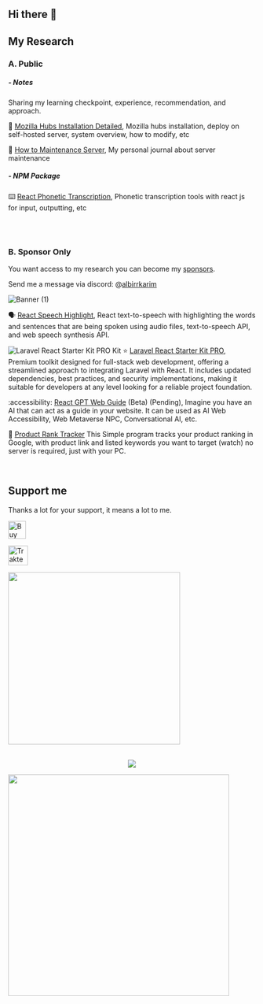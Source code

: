 ## Hi there 👋

<!-- I'm currently building my own company -->

## My Research

### A. Public

##### - Notes

Sharing my learning checkpoint, experience, recommendation, and approach.

:book: [Mozilla Hubs Installation Detailed](https://github.com/albirrkarim/mozilla-hubs-installation-detailed), Mozilla hubs installation, deploy on self-hosted server, system overview, how to modify, etc

:minidisc: [How to Maintenance Server](https://github.com/albirrkarim/how-to-maintenance-server), My personal journal about server maintenance

<!-- 
:bookmark_tabs: [Simple Laravel Tutorial](https://github.com/albirrkarim/simple-laravel-tutorial), About installing on local and laravel + nginx on server
-->

##### - NPM Package

<!-- 
:rainbow: [Dynamic Background Gradient](https://github.com/albirrkarim/dynamic-background-gradient), Dynamic background gradient based on image with javascript
-->

:keyboard: [React Phonetic Transcription](https://github.com/albirrkarim/react-phonetic-transcription), Phonetic transcription tools with react js for input, outputting, etc

<br/>

<!-- 
### B. My Recommendation

:book: [My Device Recommendation For Software Engineer](https://github.com/albirrkarim/best-devices-for-software-engineer), Best laptop, tablet, smartphone, and devices for software engineer (Web developer, AI, Web XR)


<br/>

### C. Future Project

Some interesting project that i want to do.

:accessibility: [React GPT Web Guide](https://github.com/albirrkarim/react-gpt-web-guide-docs) (Beta) (Pending), Imagine you have an AI that can act as a guide in your website. Can be used as AI Web Accessibility, Web Metaverse NPC, Conversational AI, etc.

-->

<br/>

### B. Sponsor Only

You want access to my research you can become my [sponsors](https://github.com/sponsors/albirrkarim). 

Send me a message via discord: @[albirrkarim](https://discord.com/channels/@me/884043164908929034)

![Banner (1)](https://github.com/albirrkarim/albirrkarim/assets/29292018/465b4c16-ab77-4844-b7ba-1ef9e4f736d5)

:speaking_head: [React Speech Highlight](https://github.com/albirrkarim/react-speech-highlight-demo), React text-to-speech with highlighting the words and sentences that are being spoken using audio files, text-to-speech API, and web speech synthesis API.

![Laravel React Starter Kit PRO Kit](https://github.com/albirrkarim/laravel-react-starter-kit-pro/blob/main/img/banner.png)
:star: [Laravel React Starter Kit PRO](https://github.com/albirrkarim/laravel-react-starter-kit-pro), Premium toolkit designed for full-stack web development, offering a streamlined approach to integrating Laravel with React. It includes updated dependencies, best practices, and security implementations, making it suitable for developers at any level looking for a reliable project foundation.

:accessibility: [React GPT Web Guide](https://github.com/albirrkarim/react-gpt-web-guide-docs) (Beta) (Pending), Imagine you have an AI that can act as a guide in your website. It can be used as AI Web Accessibility, Web Metaverse NPC, Conversational AI, etc.

:link: [Product Rank Tracker](https://github.com/albirrkarim/product-rank-tracker) This Simple program tracks your product ranking in Google, with product link and listed keywords you want to target (watch) no server is required, just with your PC.

<!-- :studio_microphone: [React Voice Recorder PRO](https://github.com/albirrkarim/react-voice-recorder-pro-demo), Features: Automatically remove silence time when recording, smooth cut.

:hammer_and_wrench: [Hubs Kit](https://github.com/albirrkarim/hubs-kit), Laravel integration & material UI react component tool kit for customizing mozilla hubs

:book: [My Web Notes](https://github.com/albirrkarim/my-web-notes), My notes about web development -->

<br/>

<!--
### Private

I don't share this

<details>
  <summary>Show more</summary>

:seedling: [My Research on Artificial Intelligence](https://github.com/albirrkarim/my-research-on-artificial-intelligence), My thesis projects, personal notes, overview, documentation.
 
:shopping_cart: [Mozilla Hubs Custom Features](https://github.com/albirrkarim/mozilla-hubs-custom-features), List of customizations I made, im not selling this

:page_facing_up: [Mozilla Hubs Optimization](https://github.com/albirrkarim/mozilla-hubs-optimization), Optimize production build, memory efficiency, usage simulation, etc on self-hosted server
  
 :rocket: [State of The Art in Web Development](https://github.com/albirrkarim/web-sota), Latest development tools & methods, yearly trends
</details>

-->

## Support me

Thanks a lot for your support, it means a lot to me.
 
<a href='https://ko-fi.com/Q5Q0BC92X' target='_blank'><img height='36' style='border:0px;height:36px;' src='https://cdn.ko-fi.com/cdn/kofi3.png?v=3' border='0' alt='Buy Me a Coffee at ko-fi.com' /></a>

<a href="https://trakteer.id/albirrkarim" target="_blank"><img id="wse-buttons-preview" src="https://cdn.trakteer.id/images/embed/trbtn-red-2.png" height="40" style="border:0px;height:40px;" alt="Trakteer Saya"></a>

<a href="https://github.com/sponsors/albirrkarim" class="sponsor">
    <img src="https://github.com/albirrkarim/laravel-react-starter-kit-pro/assets/29292018/00e008ed-8d31-4b4c-a54d-a53ac62d9f91" width="350em">
</a>

<br>
<br>

<!--
<a href='https://paypal.me/AlbirrKarim' target='_blank'><img height='36' style='border:0px;height:36px;' src='https://user-images.githubusercontent.com/29292018/186840848-65e25ff9-47e2-424b-bfa0-4ca5d027b346.png' border='0' alt='Donate via paypal' /></a>
 -->

<div align = "center">

<!-- [<img src="https://img.shields.io/badge/albirrkarim-6fa5d1?&style=for-the-badge&logo=facebook&logoColor=white"/>](https://www.facebook.com/albirrkarim/) -->
<!-- [<img src="https://img.shields.io/badge/portfolio-web-%23.svg?&style=for-the-badge&logo=&logoColor=white%22"/>](https://albirrkarim.github.io/) -->
  
[<img src="https://img.shields.io/badge/linkedin-%230077B5.svg?&style=for-the-badge&logo=linkedin&logoColor=white"/>](https://www.linkedin.com/in/albirrkarim)

</div>

<div>
  <img align="left" width="450" class='maximal' src="https://github-readme-stats.vercel.app/api?username=albirrkarim&show_icons=true&hide_border=false&line_height=30&icon_color=1b93c9&show_owner=true&count_private=true&hide=contribs,prs"/>
  
 <!-- <img align="right" src="https://github-readme-stats.vercel.app/api/top-langs/?username=albirrkarim&hide=c%23&layout=compact&line_height=30)](https://github.com/anuraghazra/github-readme-stats"/> -->
  
</div>

<!--
**albirrkarim/albirrkarim** is a ✨ _special_ ✨ repository because its `README.md` (this file) appears on your GitHub profile.

Here are some ideas to get you started:

- 🔭 I’m currently working on ...
- 🌱 I’m currently learning ...
- 👯 I’m looking to collaborate on ...
- 🤔 I’m looking for help with ...
- 💬 Ask me about ...
- 📫 How to reach me: ...
- 😄 Pronouns: ...
- ⚡ Fun fact: ...
-->
